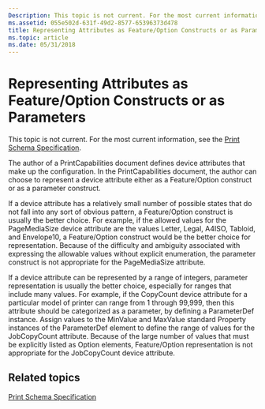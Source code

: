 ```yaml
---
Description: This topic is not current. For the most current information, see the Print Schema Specification.
ms.assetid: 055e502d-631f-49d2-8577-65396373d478
title: Representing Attributes as Feature/Option Constructs or as Parameters
ms.topic: article
ms.date: 05/31/2018
---
```


# Representing Attributes as Feature/Option Constructs or as Parameters

This topic is not current. For the most current information, see the [Print Schema Specification](https://www.microsoft.com/whdc/xps/printschema.mspx).

The author of a PrintCapabilities document defines device attributes that make up the configuration. In the PrintCapabilities document, the author can choose to represent a device attribute either as a Feature/Option construct or as a parameter construct.

If a device attribute has a relatively small number of possible states that do not fall into any sort of obvious pattern, a Feature/Option construct is usually the better choice. For example, if the allowed values for the PageMediaSize device attribute are the values Letter, Legal, A4ISO, Tabloid, and Envelope10, a Feature/Option construct would be the better choice for representation. Because of the difficulty and ambiguity associated with expressing the allowable values without explicit enumeration, the parameter construct is not appropriate for the PageMediaSize attribute.

If a device attribute can be represented by a range of integers, parameter representation is usually the better choice, especially for ranges that include many values. For example, if the CopyCount device attribute for a particular model of printer can range from 1 through 99,999, then this attribute should be categorized as a parameter, by defining a ParameterDef instance. Assign values to the MinValue and MaxValue standard Property instances of the ParameterDef element to define the range of values for the JobCopyCount attribute. Because of the large number of values that must be explicitly listed as Option elements, Feature/Option representation is not appropriate for the JobCopyCount device attribute.

## Related topics

<dl> <dt>

[Print Schema Specification](https://www.microsoft.com/whdc/xps/printschema.mspx)
</dt> </dl>

 

 



